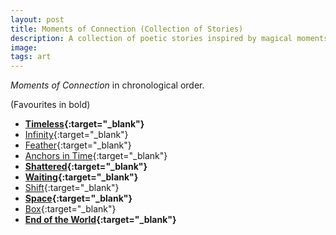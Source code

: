 ```yaml
---
layout: post
title: Moments of Connection (Collection of Stories)
description: A collection of poetic stories inspired by magical moments and conversations.
image:
tags: art
---
```


*Moments of Connection* in chronological order.

(Favourites in bold)

- **[Timeless](/timeless){:target="_blank"}**
- [Infinity](/infinity){:target="_blank"}
- [Feather](/feather){:target="_blank"}
- [Anchors in Time](/anchors-in-time){:target="_blank"}
- **[Shattered](/shattered){:target="_blank"}**
- **[Waiting](/waiting){:target="_blank"}**
- [Shift](/shift){:target="_blank"}
- **[Space](/space){:target="_blank"}**
- [Box](/box){:target="_blank"} 
- **[End of the World](/end-of-the-world){:target="_blank"}**





